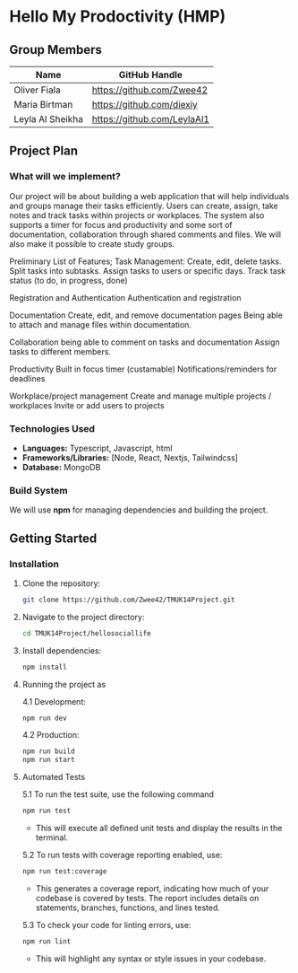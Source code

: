# Hello My Prodoctivity (HMP)

## Group Members
| Name              | GitHub Handle                |
|-------------------|------------------------------|
| Oliver Fiala      | https://github.com/Zwee42    |
| Maria Birtman     | https://github.com/diexiy    |
| Leyla Al Sheikha  | https://github.com/LeylaAl1  |



## Project Plan
### What will we implement?
Our project will be about building a web application that will help individuals and groups manage their tasks efficiently. Users can create, assign, take notes and track tasks within projects or workplaces. The system also supports a timer for focus and productivity and some sort of documentation, collaboration through shared comments and files. We will also make it possible to create study groups.

Preliminary List of Features;
  Task Management: 
    Create, edit, delete tasks.
    Split tasks into subtasks.
    Assign tasks to users or specific days. 
    Track task status (to do, in progress, done)
 
  Registration and Authentication
      Authentication and registration

Documentation
    Create, edit, and remove documentation pages
    Being able to attach and manage files within documentation. 

Collaboration
     being able to comment on tasks and documentation
     Assign tasks to different members.

  Productivity
      Built in focus timer (custamable)
      Notifications/reminders for deadlines

Workplace/project management
      Create and manage multiple projects / workplaces
      Invite or add users to projects


### Technologies Used
- **Languages:** Typescript, Javascript, html
- **Frameworks/Libraries:** [Node, React, Nextjs, Tailwindcss]
- **Database:** MongoDB

### Build System
We will use **npm** for managing dependencies and building the project. 

## Getting Started
### Installation
1. Clone the repository:
   ```sh
   git clone https://github.com/Zwee42/TMUK14Project.git
   ```
2. Navigate to the project directory:
   ```sh
   cd TMUK14Project/hellosociallife
   ```
3. Install dependencies:
   ```sh
   npm install
   ```
4. Running the project as

    4.1 Development:
      ```sh
      npm run dev
      ```
   
    4.2 Production:     
    ```sh
    npm run build
    npm run start
    ```
5. Automated Tests


   5.1   To run the test suite, use the following command
    ```sh
   npm run test
   ```
    - This will execute all defined unit tests and display the results in the terminal.


   5.2 To run tests with coverage reporting enabled, use:
     ```sh
   npm run test:coverage
   ```
     - This generates a coverage report, indicating how much of your codebase is covered by tests. The report includes details on statements, branches, functions, and lines tested.


   5.3 To check your code for linting errors, use:
    ```sh
   npm run lint

   ```  
   - This will highlight any syntax or style issues in your codebase.


   

